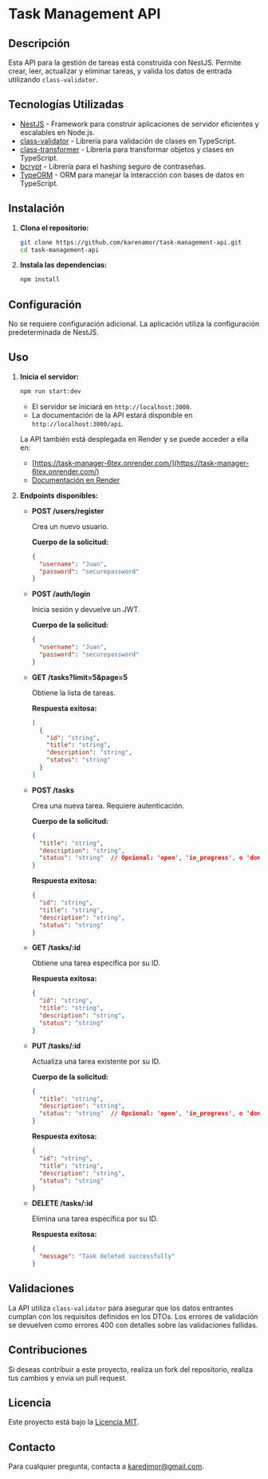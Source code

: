 # Task Management API

## Descripción

Esta API para la gestión de tareas está construida con NestJS. Permite crear, leer, actualizar y eliminar tareas, y valida los datos de entrada utilizando `class-validator`.

## Tecnologías Utilizadas

- [NestJS](https://nestjs.com/) - Framework para construir aplicaciones de servidor eficientes y escalables en Node.js.
- [class-validator](https://github.com/typestack/class-validator) - Librería para validación de clases en TypeScript.
- [class-transformer](https://github.com/typestack/class-transformer) - Librería para transformar objetos y clases en TypeScript.
- [bcrypt](https://www.npmjs.com/package/bcrypt) - Librería para el hashing seguro de contraseñas.
- [TypeORM](https://typeorm.io/) - ORM para manejar la interacción con bases de datos en TypeScript.


## Instalación

1. **Clona el repositorio:**

    ```bash
    git clone https://github.com/karenamor/task-management-api.git
    cd task-management-api
    ```

2. **Instala las dependencias:**

    ```bash
    npm install
    ```

## Configuración

No se requiere configuración adicional. La aplicación utiliza la configuración predeterminada de NestJS.

## Uso

1. **Inicia el servidor:**

    ```bash
    npm run start:dev
    ```

   - El servidor se iniciará en `http://localhost:3000`. 
   - La documentación de la API estará disponible en `http://localhost:3000/api`.

    La API también está desplegada en Render y se puede acceder a ella en:
    - [https://task-manager-6tex.onrender.com/](https://task-manager-6tex.onrender.com/)
    - [Documentación en Render](https://task-manager-6tex.onrender.com/api)

2. **Endpoints disponibles:**

    - **POST /users/register**

      Crea un nuevo usuario.

      **Cuerpo de la solicitud:**
      ```json
      {
        "username": "Juan",
        "password": "securepassword"
      }
      ```

    - **POST /auth/login**

      Inicia sesión y devuelve un JWT.

      **Cuerpo de la solicitud:**
      ```json
      {
        "username": "Juan",
        "password": "securepassword"
      }
      ```

    - **GET /tasks?limit=5&page=5**

      Obtiene la lista de tareas.

      **Respuesta exitosa:**
      ```json
      [
        {
          "id": "string",
          "title": "string",
          "description": "string",
          "status": "string"
        }
      ]
      ```

    - **POST /tasks**

      Crea una nueva tarea. Requiere autenticación.

      **Cuerpo de la solicitud:**
      ```json
      {
        "title": "string",
        "description": "string",
        "status": "string"  // Opcional: 'open', 'in_progress', o 'done'
      }
      ```

      **Respuesta exitosa:**
      ```json
      {
        "id": "string",
        "title": "string",
        "description": "string",
        "status": "string"
      }
      ```

    - **GET /tasks/:id**

      Obtiene una tarea específica por su ID.

      **Respuesta exitosa:**
      ```json
      {
        "id": "string",
        "title": "string",
        "description": "string",
        "status": "string"
      }
      ```

    - **PUT /tasks/:id**

      Actualiza una tarea existente por su ID.

      **Cuerpo de la solicitud:**
      ```json
      {
        "title": "string",
        "description": "string",
        "status": "string"  // Opcional: 'open', 'in_progress', o 'done'
      }
      ```

      **Respuesta exitosa:**
      ```json
      {
        "id": "string",
        "title": "string",
        "description": "string",
        "status": "string"
      }
      ```

    - **DELETE /tasks/:id**

      Elimina una tarea específica por su ID.

      **Respuesta exitosa:**
      ```json
      {
        "message": "Task deleted successfully"
      }
      ```

## Validaciones

La API utiliza `class-validator` para asegurar que los datos entrantes cumplan con los requisitos definidos en los DTOs. Los errores de validación se devuelven como errores 400 con detalles sobre las validaciones fallidas.

## Contribuciones

Si deseas contribuir a este proyecto, realiza un fork del repositorio, realiza tus cambios y envía un pull request.

## Licencia

Este proyecto está bajo la [Licencia MIT](LICENSE).

## Contacto

Para cualquier pregunta, contacta a [karedimor@gmail.com](mailto:karedimor@gmail.com).
